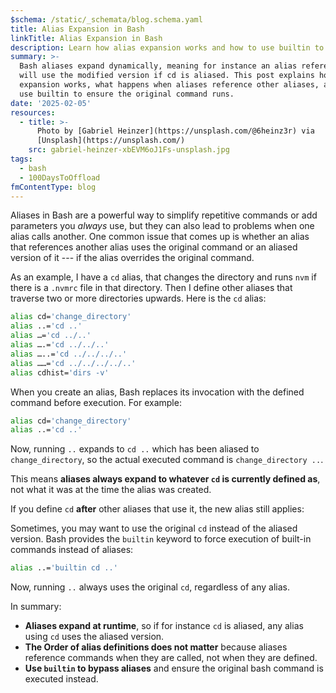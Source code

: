 ```yaml
---
$schema: /static/_schemata/blog.schema.yaml
title: Alias Expansion in Bash
linkTitle: Alias Expansion in Bash
description: Learn how alias expansion works and how to use builtin to override it.
summary: >-
  Bash aliases expand dynamically, meaning for instance an alias referencing cd
  will use the modified version if cd is aliased. This post explains how alias
  expansion works, what happens when aliases reference other aliases, and how to
  use builtin to ensure the original command runs.
date: '2025-02-05'
resources:
  - title: >-
      Photo by [Gabriel Heinzer](https://unsplash.com/@6heinz3r) via
      [Unsplash](https://unsplash.com/)
    src: gabriel-heinzer-xbEVM6oJ1Fs-unsplash.jpg
tags:
  - bash
  - 100DaysToOffload
fmContentType: blog
---
```


Aliases in Bash are a powerful way to simplify repetitive commands or add parameters you *always* use, but they can also lead to problems when one alias calls another. One common issue that comes up is whether an alias that references another alias uses the original command or an aliased version of it --- if the alias overrides the original command.

As an example, I have a `cd` alias, that changes the directory and runs `nvm` if there is a `.nvmrc` file in that directory. Then I define other aliases that traverse two or more directories upwards. Here is the `cd` alias:

```bash
alias cd='change_directory'
alias ..='cd ..'
alias …='cd ../..'
alias ….='cd ../../..'
alias …..='cd ../../../..'
alias ……='cd ../../../../..'
alias cdhist='dirs -v'
```

When you create an alias, Bash replaces its invocation with the defined command before execution. For example:

```bash
alias cd='change_directory'
alias ..='cd ..'
```

Now, running `..` expands to `cd ..` which has been aliased to `change_directory`, so the actual executed command is `change_directory ..`.

This means **aliases always expand to whatever `cd` is currently defined as**, not what it was at the time the alias was created.

If you define `cd` **after** other aliases that use it, the new alias still applies:

Sometimes, you may want to use the original `cd` instead of the aliased version. Bash provides the `builtin` keyword to force execution of built-in commands instead of aliases:

```bash
alias ..='builtin cd ..'
```

Now, running `..` always uses the original `cd`, regardless of any alias.

In summary:

* **Aliases expand at runtime**, so if for instance `cd` is aliased, any alias using `cd` uses the aliased version.
* **The Order of alias definitions does not matter** because aliases reference commands when they are called, not when they are defined.
* **Use `builtin` to bypass aliases** and ensure the original bash command is executed instead.
